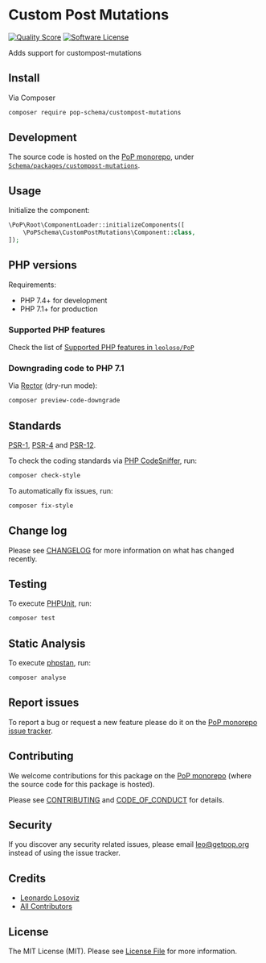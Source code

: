 # Custom Post Mutations

<!-- [![Build Status][ico-travis]][link-travis] -->
[![Quality Score][ico-code-quality]][link-code-quality]
[![Software License][ico-license]](LICENSE.md)

<!--
[![Latest Version on Packagist][ico-version]][link-packagist]
[![Coverage Status][ico-scrutinizer]][link-scrutinizer]
[![Total Downloads][ico-downloads]][link-downloads]
-->

Adds support for custompost-mutations

## Install

Via Composer

``` bash
composer require pop-schema/custompost-mutations
```

## Development

The source code is hosted on the [PoP monorepo](https://github.com/leoloso/PoP), under [`Schema/packages/custompost-mutations`](https://github.com/leoloso/PoP/tree/master/layers/Schema/packages/custompost-mutations).

## Usage

Initialize the component:

``` php
\PoP\Root\ComponentLoader::initializeComponents([
    \PoPSchema\CustomPostMutations\Component::class,
]);
```

## PHP versions

Requirements:

- PHP 7.4+ for development
- PHP 7.1+ for production

### Supported PHP features

Check the list of [Supported PHP features in `leoloso/PoP`](https://github.com/leoloso/PoP/#supported-php-features)

### Downgrading code to PHP 7.1

Via [Rector](https://github.com/rectorphp/rector) (dry-run mode):

```bash
composer preview-code-downgrade
```

## Standards

[PSR-1](https://www.php-fig.org/psr/psr-1), [PSR-4](https://www.php-fig.org/psr/psr-4) and [PSR-12](https://www.php-fig.org/psr/psr-12).

To check the coding standards via [PHP CodeSniffer](https://github.com/squizlabs/PHP_CodeSniffer), run:

``` bash
composer check-style
```

To automatically fix issues, run:

``` bash
composer fix-style
```

## Change log

Please see [CHANGELOG](CHANGELOG.md) for more information on what has changed recently.

## Testing

To execute [PHPUnit](https://phpunit.de/), run:

``` bash
composer test
```

## Static Analysis

To execute [phpstan](https://github.com/phpstan/phpstan), run:

``` bash
composer analyse
```

## Report issues

To report a bug or request a new feature please do it on the [PoP monorepo issue tracker](https://github.com/leoloso/PoP/issues).

## Contributing

We welcome contributions for this package on the [PoP monorepo](https://github.com/leoloso/PoP) (where the source code for this package is hosted).

Please see [CONTRIBUTING](CONTRIBUTING.md) and [CODE_OF_CONDUCT](CODE_OF_CONDUCT.md) for details.

## Security

If you discover any security related issues, please email leo@getpop.org instead of using the issue tracker.

## Credits

- [Leonardo Losoviz][link-author]
- [All Contributors][link-contributors]

## License

The MIT License (MIT). Please see [License File](LICENSE.md) for more information.

[ico-version]: https://img.shields.io/packagist/v/pop-schema/custompost-mutations.svg?style=flat-square
[ico-license]: https://img.shields.io/badge/license-MIT-brightgreen.svg?style=flat-square
[ico-travis]: https://img.shields.io/travis/pop-schema/custompost-mutations/master.svg?style=flat-square
[ico-scrutinizer]: https://img.shields.io/scrutinizer/coverage/g/pop-schema/custompost-mutations.svg?style=flat-square
[ico-code-quality]: https://img.shields.io/scrutinizer/g/pop-schema/custompost-mutations.svg?style=flat-square
[ico-downloads]: https://img.shields.io/packagist/dt/pop-schema/custompost-mutations.svg?style=flat-square

[link-packagist]: https://packagist.org/packages/pop-schema/custompost-mutations
[link-travis]: https://travis-ci.org/pop-schema/custompost-mutations
[link-scrutinizer]: https://scrutinizer-ci.com/g/pop-schema/custompost-mutations/code-structure
[link-code-quality]: https://scrutinizer-ci.com/g/pop-schema/custompost-mutations
[link-downloads]: https://packagist.org/packages/pop-schema/custompost-mutations
[link-author]: https://github.com/leoloso
[link-contributors]: ../../../../../../contributors
